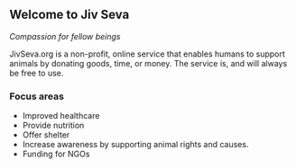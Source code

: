 ## Welcome to Jiv Seva
*Compassion for fellow beings*

JivSeva.org is a non-profit, online service that enables humans to support animals by donating goods, time, or money. The service is, and will always be free to use.

### Focus areas
- Improved healthcare
- Provide nutrition
- Offer shelter
- Increase awareness by supporting animal rights and causes.
- Funding for NGOs

